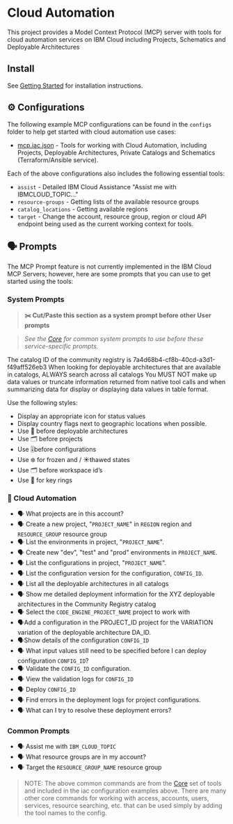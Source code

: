 # Cloud Automation

This project provides a Model Context Protocol (MCP) server with tools for cloud automation services on IBM Cloud including Projects, Schematics and Deployable Architectures

## Install

See [Getting Started](https://ibm-cloud.github.io/mcp/overview/) for installation instructions.

## ⚙️ Configurations

The following example MCP configurations can be found in the `configs` folder to help get started with cloud automation use cases:

- [mcp.iac.json](https://github.com/IBM-Cloud/ibmcloud-mcp-server/blob/main/src/cloud-automation/configs/mcp.iac.json) - Tools for working with Cloud Automation, including Projects, Deployable Architectures, Private Catalogs and Schematics (Terraform/Ansible service).

Each of the above configurations also includes the following essential tools:

- `assist` - Detailed IBM Cloud Assistance "Assist me with IBMCLOUD_TOPIC..."
- `resource-groups` - Getting lists of the available resource groups
- `catalog_locations` - Getting available regions
- `target` - Change the account, resource group, region or cloud API endpoint being used as the current working context for tools.

## 🗣️ Prompts

The MCP Prompt feature is not currently implemented in the IBM Cloud MCP Servers; however, here are some prompts that you can 
use to get started using the tools:

### System Prompts

> **✂️ Cut/Paste this section as a system prompt before other User prompts**

> _See the [Core](https://github.com/IBM-Cloud/ibmcloud-mcp-server/blob/main/src/core/README.md) for common system prompts to use before these service-specific prompts._

The catalog ID of the community registry is 7a4d68b4-cf8b-40cd-a3d1-f49aff526eb3
When looking for deployable architectures that are available in catalogs, ALWAYS search across all catalogs
You MUST NOT make up data values or truncate information returned from native tool calls and when summarizing data for display or displaying data values in table format.

Use the following styles:

- Display an appropriate icon for status values
- Display country flags next to geographic locations when possible.
- Use 📐 before deployable architectures
- Use 🗂️ before projects
- Use 🎚️before configurations
- Use ❄️ for frozen and / ☀️thawed states
- Use 🗂️ before workspace id’s 
- Use 🔐 for key rings


### 🤖 Cloud Automation

- 🗣️ What projects are in this account?
- 🗣️ Create a new project, "`PROJECT_NAME`" in `REGION` region and `RESOURCE_GROUP` resource group
- 🗣️ List the environments in project, "`PROJECT_NAME`".
- 🗣️ Create new "dev", "test" and "prod" environments in `PROJECT_NAME`.
- 🗣️ List the configurations in project, "`PROJECT_NAME`".
- 🗣️ List the configuration version for the configuration, `CONFIG_ID`.
- 🗣️ List all the deployable architectures in all catalogs
- 🗣️ Show me detailed deployment information for the XYZ deployable architectures in the Community Registry catalog
- 🗣️ Select the `CODE_ENGINE_PROJECT_NAME` project to work with
- 🗣️Add a configuration in the PROJECT_ID project for the VARIATION variation of the deployable architecture DA_ID.
- 🗣️Show details of the configuration `CONFIG_ID`
- 🗣️ What input values still need to be specified before I can deploy configuration `CONFIG_ID`?
- 🗣️ Validate the `CONFIG_ID` configuration.
- 🗣️ View the validation logs for `CONFIG_ID`
- 🗣️ Deploy `CONFIG_ID`
- 🗣️ Find errors in the deployment logs for project configurations.
- 🗣️ What can I try to resolve these deployment errors?

### Common Prompts

- 🗣️ Assist me with `IBM_CLOUD_TOPIC`
- 🗣️ What resource groups are in my account?
- 🗣️ Target the `RESOURCE_GROUP_NAME` resource group

> NOTE: The above common commands are from the [Core](https://github.com/IBM-Cloud/ibmcloud-mcp-server/blob/main/src/core/README.md) set of tools and included in the iac configuration examples above.  There are many other core commands for working with access, accounts, users, services, resource searching, etc. that can be used simply by adding the tool names to the config.
